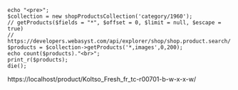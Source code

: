 ```
echo "<pre>";
$collection = new shopProductsCollection('category/1960');
// getProducts($fields = "*", $offset = 0, $limit = null, $escape = true)
// https://developers.webasyst.com/api/explorer/shop/shop.product.search/
$products = $collection->getProducts('*,images',0,200);
echo count($products)."<br>";
print_r($products);
die();
```

https://localhost/product/Koltso_Fresh_fr_tc-r00701-b-w-x-x-w/
